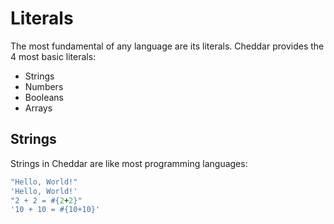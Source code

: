 # Literals

The most fundamental of any language are its literals. Cheddar provides the 4 most basic literals:

 - Strings
 - Numbers
 - Booleans
 - Arrays

## Strings
 Strings in Cheddar are like most programming languages:
 
 ```ruby
 "Hello, World!"
 'Hello, World!'
 "2 + 2 = #{2+2}"
 '10 + 10 = #{10+10}'
 ```